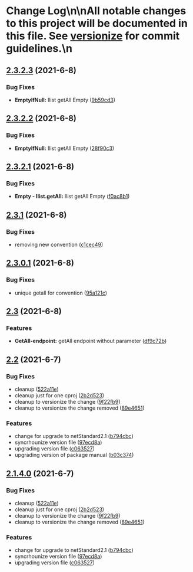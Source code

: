 # Change Log\n\nAll notable changes to this project will be documented in this file. See [versionize](https://github.com/saintedlama/versionize) for commit guidelines.\n
<a name="2.3.2.3"></a>
## [2.3.2.3](https://www.github.com/blyzer/Api.Net/releases/tag/v2.3.2.3) (2021-6-8)

### Bug Fixes

* **EmptyIfNull:** Ilist getAll Empty ([9b59cd3](https://www.github.com/blyzer/Api.Net/commit/9b59cd3800fa548e6115fcf0df81a5202bd4937b))

<a name="2.3.2.2"></a>
## [2.3.2.2](https://www.github.com/blyzer/Api.Net/releases/tag/v2.3.2.2) (2021-6-8)

### Bug Fixes

* **EmptyIfNull:** Ilist getAll Empty ([28f90c3](https://www.github.com/blyzer/Api.Net/commit/28f90c341a752331a9c91f036a6ad4eb062a0452))

<a name="2.3.2.1"></a>
## [2.3.2.1](https://www.github.com/blyzer/Api.Net/releases/tag/v2.3.2.1) (2021-6-8)

### Bug Fixes

* **Empty - Ilist.getAll:** Ilist getAll Empty ([f0ac8b1](https://www.github.com/blyzer/Api.Net/commit/f0ac8b11b8075c1ac4fc85ce9c3eaf2f80985926))

<a name="2.3.1"></a>
## [2.3.1](https://www.github.com/blyzer/Api.Net/releases/tag/v2.3.1) (2021-6-8)

### Bug Fixes

* removing new convention ([c1cec49](https://www.github.com/blyzer/Api.Net/commit/c1cec49f7e74ec1dae7a7b970050b17c455b344b))

<a name="2.3.0.1"></a>
## [2.3.0.1](https://www.github.com/blyzer/Api.Net/releases/tag/v2.3.0.1) (2021-6-8)

### Bug Fixes

* unique getall for convention ([95a121c](https://www.github.com/blyzer/Api.Net/commit/95a121c28498fe4b27152239cfba7ab7e192d52d))

<a name="2.3"></a>
## [2.3](https://www.github.com/blyzer/Api.Net/releases/tag/v2.3) (2021-6-8)

### Features

* **GetAll-endpoint:** getAll endpoint without parameter ([df9c72b](https://www.github.com/blyzer/Api.Net/commit/df9c72b81f410c6dfe5f3604393f140be0fa1779))

<a name="2.2"></a>
## [2.2](https://www.github.com/blyzer/Api.Net/releases/tag/v2.2) (2021-6-7)

### Bug Fixes

* cleanup ([522a11e](https://www.github.com/blyzer/Api.Net/commit/522a11efe6c2885d8878af017da95adb36b1b1d1))
* cleanup just for one cproj ([2b2d523](https://www.github.com/blyzer/Api.Net/commit/2b2d5239e7cb8bf8e13203c6461a44cf49096e2d))
* cleanup to versionize the change ([9f22fb9](https://www.github.com/blyzer/Api.Net/commit/9f22fb9122df85c2c98dfc44fb1aa71e2b0e84e4))
* cleanup to versionize the change removed ([89e4651](https://www.github.com/blyzer/Api.Net/commit/89e4651425e6145870011e86ea743db8ba0c0c8c))

### Features

* change for upgrade to netStandard2.1 ([b794cbc](https://www.github.com/blyzer/Api.Net/commit/b794cbcc03367b2e46251d5164e7855f75faf1d5))
* syncrhounize version file ([97ecd8a](https://www.github.com/blyzer/Api.Net/commit/97ecd8ac17472083666072e99b3dc5721f400005))
* upgrading version file ([c063527](https://www.github.com/blyzer/Api.Net/commit/c0635277e44e7ffc32f4a782bff94f37fc6b5c01))
* upgrading version of package manual ([b03c374](https://www.github.com/blyzer/Api.Net/commit/b03c374afdb194ab92d9c7c65043d1a64ddd535b))

<a name="2.1.4.0"></a>
## [2.1.4.0](https://www.github.com/blyzer/Api.Net/releases/tag/v2.1.4.0) (2021-6-7)

### Bug Fixes

* cleanup ([522a11e](https://www.github.com/blyzer/Api.Net/commit/522a11efe6c2885d8878af017da95adb36b1b1d1))
* cleanup just for one cproj ([2b2d523](https://www.github.com/blyzer/Api.Net/commit/2b2d5239e7cb8bf8e13203c6461a44cf49096e2d))
* cleanup to versionize the change ([9f22fb9](https://www.github.com/blyzer/Api.Net/commit/9f22fb9122df85c2c98dfc44fb1aa71e2b0e84e4))
* cleanup to versionize the change removed ([89e4651](https://www.github.com/blyzer/Api.Net/commit/89e4651425e6145870011e86ea743db8ba0c0c8c))

### Features

* change for upgrade to netStandard2.1 ([b794cbc](https://www.github.com/blyzer/Api.Net/commit/b794cbcc03367b2e46251d5164e7855f75faf1d5))
* syncrhounize version file ([97ecd8a](https://www.github.com/blyzer/Api.Net/commit/97ecd8ac17472083666072e99b3dc5721f400005))
* upgrading version file ([c063527](https://www.github.com/blyzer/Api.Net/commit/c0635277e44e7ffc32f4a782bff94f37fc6b5c01))

